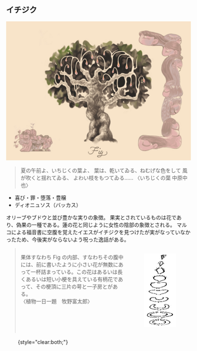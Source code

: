 ## イチジク

![](tree_2.jpg)
>夏の午前よ、いちじくの葉よ、
葉は、乾いてゐる、ねむげな色をして
風が吹くと揺れてゐる、
よわい枝をもつてゐる……
> 〈いちじくの葉 中原中也〉
- 喜び・罪・堕落・豊穣
- ディオニュソス（バッカス）



オリーブやブドウと並び豊かな実りの象徴。
果実とされているものは花であり、偽果の一種である。蓮の花と同じように女性の陰部の象徴とされる。
マルコによる福音書に空腹を覚えたイエスがイチジクを見つけたが実がなっていなかったため、今後実がならないよう呪った逸話がある。

<blockquote style="overflow: hidden;">
<figure style="float:right;">
  <img src="fig46820_07.png" width="87" height="692" loading="lazy" style="aspect-ratio: 87/ 692;max-height:200px;margin-left:1rem;">
</figure>
<p>
果体すなわち Fig の内部、すなわちその腹中には、前に書いたように小さい花が無数にあって一杯詰まっている。この花はあるいは長くあるいは短い小梗を具えている有柄花であって、その梗頂に三片の萼と一子房とがある。<br>
〈植物一日一題　牧野富太郎〉
</p>
</blockquote>

　　
{style="clear:both;"}

